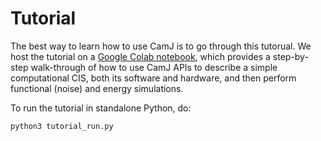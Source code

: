 # Tutorial

The best way to learn how to use CamJ is to go through this tutorual.
We host the tutorial on a [Google Colab notebook](https://colab.research.google.com/drive/1F9E5SkY9DeoG6l7kP87fQ21-axBHhfW3?usp=sharing), which provides a step-by-step walk-through of how to use CamJ APIs to describe a simple computational CIS, both its software and hardware, and then perform functional (noise) and energy simulations.

To run the tutorial in standalone Python, do:
```
python3 tutorial_run.py
```
